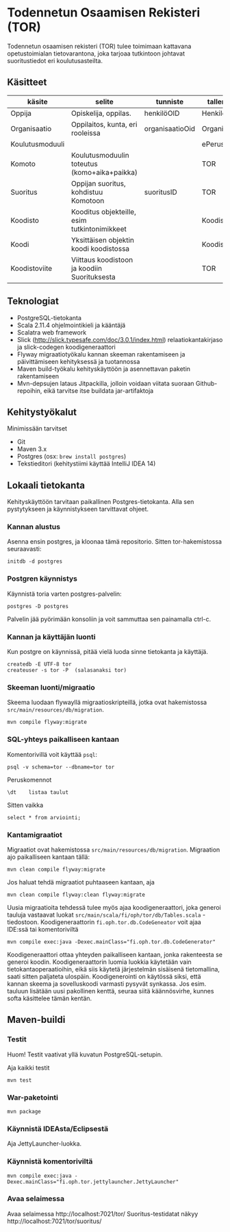 # Todennetun Osaamisen Rekisteri (TOR)

Todennetun osaamisen rekisteri (TOR) tulee toimimaan kattavana opetustoimialan tietovarantona, joka tarjoaa
tutkintoon johtavat suoritustiedot eri koulutusasteilta.

## Käsitteet

| käsite         | selite                                       | tunniste         | tallennuspaikka        |
|----------------|----------------------------------------------|------------------|------------------------|
| Oppija         | Opiskelija, oppilas.                         | henkilöOID       | Henkilöpalvelu         |
| Organisaatio   | Oppilaitos, kunta, eri rooleissa             | organisaatioOid  | Organisaatiopalvelu    |
| Koulutusmoduuli|                                              |                  | ePerusteet             |
| Komoto         | Koulutusmoduulin toteutus (komo+aika+paikka) |                  | TOR                    |
| Suoritus       | Oppijan suoritus, kohdistuu Komotoon         | suoritusID       | TOR                    |
| Koodisto       | Kooditus objekteille, esim tutkintonimikkeet |                  | Koodistopalvelu        |
| Koodi          | Yksittäisen objektin koodi koodistossa       |                  | Koodistopalvelu        |
| Koodistoviite  | Viittaus koodistoon ja koodiin Suorituksesta |                  | TOR                    |

## Teknologiat

- PostgreSQL-tietokanta
- Scala 2.11.4 ohjelmointikieli ja kääntäjä
- Scalatra web framework
- Slick (http://slick.typesafe.com/doc/3.0.1/index.html) relaatiokantakirjaso ja slick-codegen koodigeneraattori
- Flyway migraatiotyökalu kannan skeeman rakentamiseen ja päivittämiseen kehityksessä ja tuotannossa
- Maven build-työkalu kehityskäyttöön ja asennettavan paketin rakentamiseen
- Mvn-depsujen lataus Jitpackilla, jolloin voidaan viitata suoraan Github-repoihin, eikä tarvitse itse buildata jar-artifaktoja

## Kehitystyökalut

Minimissään tarvitset

- Git
- Maven 3.x
- Postgres (osx: `brew install postgres`)
- Tekstieditori (kehitystiimi käyttää IntelliJ IDEA 14)

## Lokaali tietokanta

Kehityskäyttöön tarvitaan paikallinen Postgres-tietokanta. Alla sen pystytykseen ja käynnistykseen tarvittavat ohjeet.

### Kannan alustus

Asenna ensin postgres, ja kloonaa tämä repositorio. Sitten tor-hakemistossa seuraavasti:

    initdb -d postgres
    
### Postgren käynnistys

Käynnistä toria varten postgres-palvelin:

    postgres -D postgres

Palvelin jää pyörimään konsoliin ja voit sammuttaa sen painamalla ctrl-c.
    
### Kannan ja käyttäjän luonti

Kun postgre on käynnissä, pitää vielä luoda sinne tietokanta ja käyttäjä.

    createdb -E UTF-8 tor
    createuser -s tor -P  (salasanaksi tor)
    
### Skeeman luonti/migraatio

Skeema luodaan flywayllä migraatioskripteillä, jotka ovat hakemistossa `src/main/resources/db/migration`.
    
    mvn compile flyway:migrate
    
### SQL-yhteys paikalliseen kantaan

Komentorivillä voit käyttää `psql`:

    psql -v schema=tor --dbname=tor tor
    
Peruskomennot

    \dt    listaa taulut
    
Sitten vaikka

    select * from arviointi;
    
### Kantamigraatiot

Migraatiot ovat hakemistossa `src/main/resources/db/migration`. Migraation ajo paikalliseen kantaan tällä:
 
    mvn clean compile flyway:migrate 

Jos haluat tehdä migraatiot puhtaaseen kantaan, aja

    mvn clean compile flyway:clean flyway:migrate 

Uusia migraatioita tehdessä tulee myös ajaa koodigeneraattori,
joka generoi tauluja vastaavat luokat `src/main/scala/fi/oph/tor/db/Tables.scala` -tiedostoon. Koodigeneraattorin `fi.oph.tor.db.CodeGeneator`
voit ajaa IDE:ssä tai komentoriviltä
 
    mvn compile exec:java -Dexec.mainClass="fi.oph.tor.db.CodeGenerator"

Koodigeneraattori ottaa yhteyden paikalliseen kantaan, jonka rakenteesta se generoi koodin. Koodigeneraattorin luomia
luokkia käytetään vain tietokantaoperaatioihin, eikä siis käytetä järjestelmän sisäisenä tietomallina, saati sitten paljateta ulospäin.
Koodigenerointi on käytössä siksi, että kannan skeema ja sovelluskoodi varmasti pysyvät synkassa. Jos esim. tauluun lisätään uusi pakollinen
kenttä, seuraa siitä käännösvirhe, kunnes softa käsittelee tämän kentän.
    
## Maven-buildi

### Testit

Huom! Testit vaativat yllä kuvatun PostgreSQL-setupin.

Aja kaikki testit

`mvn test`

### War-paketointi

`mvn package`

### Käynnistä IDEAsta/Eclipsestä

Aja JettyLauncher-luokka.

### Käynnistä komentoriviltä

    mvn compile exec:java -Dexec.mainClass="fi.oph.tor.jettylauncher.JettyLauncher"

### Avaa selaimessa

Avaa selaimessa http://localhost:7021/tor/
Suoritus-testidatat näkyy http://localhost:7021/tor/suoritus/
